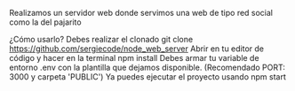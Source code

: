 Realizamos un servidor web donde servimos una web de tipo red social como la del pajarito

¿Cómo usarlo?
Debes realizar el clonado git clone https://github.com/sergiecode/node_web_server
Abrir en tu editor de código y hacer en la terminal npm install
Debes armar tu variable de entorno .env con la plantilla que dejamos disponible. (Recomendado PORT: 3000 y carpeta 'PUBLIC')
Ya puedes ejecutar el proyecto usando npm start